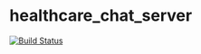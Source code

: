# healthcare_chat_server

[![Build Status](https://travis-ci.org/JeroenAndCo/healthcare_chat_server.svg?branch=master)](https://travis-ci.org/JeroenAndCo/healthcare_chat_server)